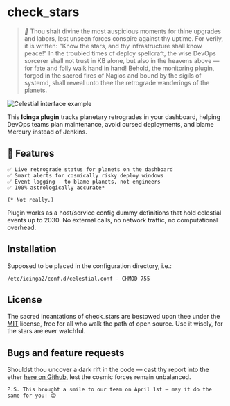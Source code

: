 # check_stars
> **_📜_** Thou shalt divine the most auspicious moments for thine upgrades and labors, lest unseen forces conspire against thy uptime. For verily, it is written: "Know the stars, and thy infrastructure shall know peace!" In the troubled times of deploy spellcraft, the wise DevOps sorcerer shall not trust in KB alone, but also in the heavens above — for fate and folly walk hand in hand! Behold, the monitoring plugin, forged in the sacred fires of Nagios and bound by the sigils of systemd, shall reveal unto thee the retrograde wanderings of the planets.

![Celestial interface example](/img/check_stars.jpg?raw=true "Celestial - Interface Example")

This **Icinga plugin** tracks planetary retrogrades in your dashboard, helping DevOps teams plan maintenance, avoid cursed deployments, and blame Mercury instead of Jenkins. 

## 🔭 Features
```
✅ Live retrograde status for planets on the dashboard
✅ Smart alerts for cosmically risky deploy windows
✅ Event logging - to blame planets, not engineers
✅ 100% astrologically accurate*

(* Not really.)
```

Plugin works as a host/service config dummy definitions that hold celestial events up to 2030. 
No external calls, no network traffic, no computational overhead.


## Installation
Supposed to be placed in the configuration directory, i.e.:
```
/etc/icinga2/conf.d/celestial.conf - CHMOD 755
```

## License
The sacred incantations of check_stars are bestowed upon thee under the [MIT](https://www.mit-license.org/) license, free for all who walk the path of open source. Use it wisely, for the stars are ever watchful.

## Bugs and feature requests
Shouldst thou uncover a dark rift in the code — cast thy report into the ether [here on Github](https://github.com/xyhtac/check_stars/issues), lest the cosmic forces remain unbalanced.


```
P.S. This brought a smile to our team on April 1st — may it do the same for you! 😊
```
